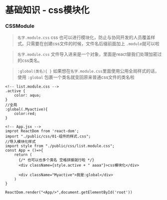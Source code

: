 # 基础知识 - css模块化

### CSSModule
>
>`名字.module.css` css 也可以进行模块化，防止与协同开发的人员覆盖样式。只需要在创建css文件的时候，文件名后缀前面加上 `.module`就可以啦

> `名字.module.css` 文件导入进来是一个对象，里面是react替我们处理加密过的css类名。
>

>`:global(类名){ }` 如果想在`名字.module.css`里面使用公用全局样式的话，使用 `:global` 包裹一个类名就变回原来普通css文件的类名啦

```
<!-- list.module.css -->
.active {
    color: aqua;
}
//全局
:global(.Myactive){ 
    color:red;
}

<!-- App.jsx -->
improt ReactDom from 'react-dom';
import "./public/css/01-组件的样式.css";
//导入模块化样式
import style from "./public/css/list.module.css"; 
const App = ()=>{
    return (
      {/* 也可以也多个类名 空格拼接就行啦 */}
      <div className={style.active + " aaaa"}>css模块化</div>

      <div className="Myactive">我是:global</div>
    )
}

ReactDom.render("<App/>",document.getElementById('root'))
```

